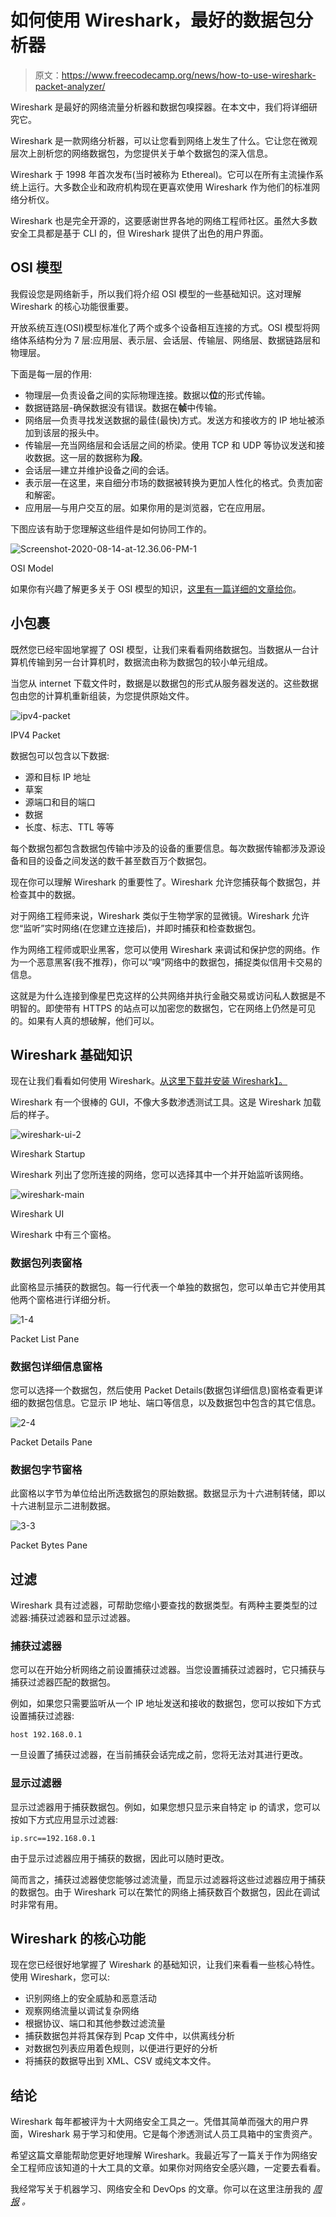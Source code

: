 # 如何使用 Wireshark，最好的数据包分析器

> 原文：<https://www.freecodecamp.org/news/how-to-use-wireshark-packet-analyzer/>

Wireshark 是最好的网络流量分析器和数据包嗅探器。在本文中，我们将详细研究它。

Wireshark 是一款网络分析器，可以让您看到网络上发生了什么。它让您在微观层次上剖析您的网络数据包，为您提供关于单个数据包的深入信息。

Wireshark 于 1998 年首次发布(当时被称为 Ethereal)。它可以在所有主流操作系统上运行。大多数企业和政府机构现在更喜欢使用 Wireshark 作为他们的标准网络分析仪。

Wireshark 也是完全开源的，这要感谢世界各地的网络工程师社区。虽然大多数安全工具都是基于 CLI 的，但 Wireshark 提供了出色的用户界面。

## OSI 模型

我假设您是网络新手，所以我们将介绍 OSI 模型的一些基础知识。这对理解 Wireshark 的核心功能很重要。

开放系统互连(OSI)模型标准化了两个或多个设备相互连接的方式。OSI 模型将网络体系结构分为 7 层:应用层、表示层、会话层、传输层、网络层、数据链路层和物理层。

下面是每一层的作用:

*   物理层—负责设备之间的实际物理连接。数据以**位**的形式传输。
*   数据链路层-确保数据没有错误。数据在**帧**中传输。
*   网络层—负责寻找发送数据的最佳(最快)方式。发送方和接收方的 IP 地址被添加到该层的报头中。
*   传输层—充当网络层和会话层之间的桥梁。使用 TCP 和 UDP 等协议发送和接收数据。这一层的数据称为**段**。
*   会话层—建立并维护设备之间的会话。
*   表示层—在这里，来自细分市场的数据被转换为更加人性化的格式。负责加密和解密。
*   应用层—与用户交互的层。如果你用的是浏览器，它在应用层。

下图应该有助于您理解这些组件是如何协同工作的。

![Screenshot-2020-08-14-at-12.36.06-PM-1](img/8c3a3fd11cc52e362110c6dd220511c0.png)

OSI Model

如果你有兴趣了解更多关于 OSI 模型的知识，[这里有一篇详细的文章给你](https://www.geeksforgeeks.org/layers-of-osi-model/)。

## 小包裹

既然您已经牢固地掌握了 OSI 模型，让我们来看看网络数据包。当数据从一台计算机传输到另一台计算机时，数据流由称为数据包的较小单元组成。

当您从 internet 下载文件时，数据是以数据包的形式从服务器发送的。这些数据包由您的计算机重新组装，为您提供原始文件。

![ipv4-packet](img/b75b2351e0f94827eec15cad18cc8bfd.png)

IPV4 Packet

数据包可以包含以下数据:

*   源和目标 IP 地址
*   草案
*   源端口和目的端口
*   数据
*   长度、标志、TTL 等等

每个数据包都包含数据包传输中涉及的设备的重要信息。每次数据传输都涉及源设备和目的设备之间发送的数千甚至数百万个数据包。

现在你可以理解 Wireshark 的重要性了。Wireshark 允许您捕获每个数据包，并检查其中的数据。

对于网络工程师来说，Wireshark 类似于生物学家的显微镜。Wireshark 允许您“监听”实时网络(在您建立连接后)，并即时捕获和检查数据包。

作为网络工程师或职业黑客，您可以使用 Wireshark 来调试和保护您的网络。作为一个恶意黑客(我不推荐)，你可以“嗅”网络中的数据包，捕捉类似信用卡交易的信息。

这就是为什么连接到像星巴克这样的公共网络并执行金融交易或访问私人数据是不明智的。即使带有 HTTPS 的站点可以加密您的数据包，它在网络上仍然是可见的。如果有人真的想破解，他们可以。

## Wireshark 基础知识

现在让我们看看如何使用 Wireshark。[从这里下载并安装 Wireshark】。](https://www.wireshark.org/#download)

Wireshark 有一个很棒的 GUI，不像大多数渗透测试工具。这是 Wireshark 加载后的样子。

![wireshark-ui-2](img/6adc192de6bd3dade2fb3c820f4d7e4b.png)

Wireshark Startup

Wireshark 列出了您所连接的网络，您可以选择其中一个并开始监听该网络。

![wireshark-main](img/923d1cee06a4f5c672a96bed4f9ab492.png)

Wireshark UI

Wireshark 中有三个窗格。

### 数据包列表窗格

此窗格显示捕获的数据包。每一行代表一个单独的数据包，您可以单击它并使用其他两个窗格进行详细分析。

![1-4](img/aaf083f7e24ffd42d8e6eff3d71e7532.png)

Packet List Pane

### 数据包详细信息窗格

您可以选择一个数据包，然后使用 Packet Details(数据包详细信息)窗格查看更详细的数据包信息。它显示 IP 地址、端口等信息，以及数据包中包含的其它信息。

![2-4](img/86f446853672265dea8e623e58907bbb.png)

Packet Details Pane

### 数据包字节窗格

此窗格以字节为单位给出所选数据包的原始数据。数据显示为十六进制转储，即以十六进制显示二进制数据。

![3-3](img/3bb7e21b6d3d410b3095750d22ba4817.png)

Packet Bytes Pane

## 过滤

Wireshark 具有过滤器，可帮助您缩小要查找的数据类型。有两种主要类型的过滤器:捕获过滤器和显示过滤器。

### 捕获过滤器

您可以在开始分析网络之前设置捕获过滤器。当您设置捕获过滤器时，它只捕获与捕获过滤器匹配的数据包。

例如，如果您只需要监听从一个 IP 地址发送和接收的数据包，您可以按如下方式设置捕获过滤器:

```
host 192.168.0.1
```

一旦设置了捕获过滤器，在当前捕获会话完成之前，您将无法对其进行更改。

### 显示过滤器

显示过滤器用于捕获数据包。例如，如果您想只显示来自特定 ip 的请求，您可以按如下方式应用显示过滤器:

```
ip.src==192.168.0.1
```

由于显示过滤器应用于捕获的数据，因此可以随时更改。

简而言之，捕获过滤器使您能够过滤流量，而显示过滤器将这些过滤器应用于捕获的数据包。由于 Wireshark 可以在繁忙的网络上捕获数百个数据包，因此在调试时非常有用。

## Wireshark 的核心功能

现在您已经很好地掌握了 Wireshark 的基础知识，让我们来看看一些核心特性。使用 Wireshark，您可以:

*   识别网络上的安全威胁和恶意活动
*   观察网络流量以调试复杂网络
*   根据协议、端口和其他参数过滤流量
*   捕获数据包并将其保存到 Pcap 文件中，以供离线分析
*   对数据包列表应用着色规则，以便进行更好的分析
*   将捕获的数据导出到 XML、CSV 或纯文本文件。

## 结论

Wireshark 每年都被评为十大网络安全工具之一。凭借其简单而强大的用户界面，Wireshark 易于学习和使用。它是每个渗透测试人员工具箱中的宝贵资产。

希望这篇文章能帮助您更好地理解 Wireshark。我最近写了一篇关于作为网络安全工程师应该知道的十大工具的文章。如果你对网络安全感兴趣，一定要去看看。

我经常写关于机器学习、网络安全和 DevOps 的文章。你可以在这里注册我的 [*周报*](https://www.manishmshiva.com/) *。*
